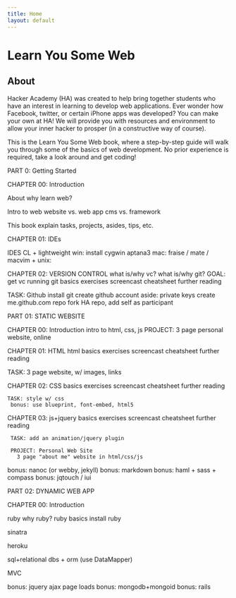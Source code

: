 ```yaml
---
title: Home
layout: default
---
```


Learn You Some Web
==================

About
-----

Hacker Academy (HA) was created to help bring together students who have an interest in learning to develop web applications. Ever wonder how Facebook, twitter, or certain iPhone apps was developed? You can make your own at HA! We will provide you with resources and environment to allow your inner hacker to prosper (in a constructive way of course).

This is the Learn You Some Web book, where a step-by-step guide will walk you through some of the basics of web development. No prior experience is required, take a look around and get coding!


PART 0: Getting Started

CHAPTER 00: Introduction

About
  why learn web?  

Intro to web
  website vs. web app
  cms vs. framework

This book
  explain tasks, projects, asides, tips, etc.

CHAPTER 01: IDEs

  IDES
    CL + lightweight
    win:
      install cygwin
      aptana3
    mac: fraise / mate / macvim +
    unix:

CHAPTER 02: VERSION CONTROL
 what is/why vc?
 what is/why git?
 GOAL: get vc running
 git
   basics
   exercises
   screencast
   cheatsheet
   further reading

  TASK: Github
     install git
     create github account
     aside: private keys
     create me.github.com repo
     fork HA repo, add self as participant

PART 01: STATIC WEBSITE

CHAPTER 00: Introduction
  intro to html, css, js
  PROJECT: 3 page personal website, online
  
CHAPTER 01: HTML
  html
    basics
    exercises
    screencast
    cheatsheet
    further reading
    
  TASK:
    3 page website, w/ images, links
    
CHAPTER 02: CSS
    basics
    exercises
    screencast
    cheatsheet
    further reading

    TASK: style w/ css
     bonus: use blueprint, font-embed, html5

CHAPTER 03: js+jquery
       basics
       exercises
       screencast
       cheatsheet
       further reading

     TASK: add an animation/jquery plugin

     PROJECT: Personal Web Site
       3 page "about me" website in html/css/js
       
bonus: nanoc (or webby, jekyll)
bonus: markdown
bonus: haml + sass + compass
bonus: jqtouch / iui
       
PART 02: DYNAMIC WEB APP

CHAPTER 00: Introduction

  ruby
    why ruby?
    ruby basics
    install ruby

  sinatra
  
  heroku

  sql+relational dbs + orm (use DataMapper)
  
  MVC
  
  
  bonus: jquery ajax page loads
  bonus: mongodb+mongoid
  bonus: rails
  

  

